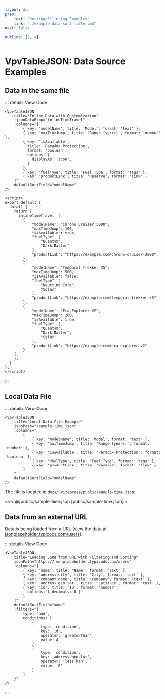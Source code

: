 ```yaml
---
layout: doc
prev:
    text: "Sorting/Filtering Examples"
    link: "./example-data-sort-filter.md"
next: false

outline: [2, 4]
---
```


# VpvTableJSON: Data Source Examples

## Data in the same file

<VpvTableJSON
    title="Inline Data with Customization"
    :jsonDataProp="inlineTimeTravel"
    :columns="[
        { key: 'modelName', title: 'Model', format: 'text' },
        { key: 'maxTimeJump', title: 'Range (years)', format: 'number' },
        { key: 'isAvailable', 
          title: 'Paradox Protection', 
          format: 'boolean',
          options: {
            displayAs: 'icon',
          }
        },
        { key: 'fuelType', title: 'Fuel Type', format: 'tags' },
        { key: 'productLink', title: 'Reserve', format: 'link' }
    ]"
    defaultSortField="modelName"
/>

<script>
export default {
  data() {
    return {
      inlineTimeTravel: [
        {
            "modelName": "Chrono Cruiser 3000",
            "maxTimeJump": 100,
            "isAvailable": true,
            "fuelType": [
                "Quantum",
                "Dark Matter"
            ],
            "productLink": "https://example.com/chrono-cruiser-3000"
        },
        {
            "modelName": "Temporal Trekker X5",
            "maxTimeJump": 500,
            "isAvailable": false,
            "fuelType": [
                "Neutrino Core",
                "Solar"
            ],
            "productLink": "https://example.com/temporal-trekker-x5"
        },
        {
            "modelName": "Era Explorer V2",
            "maxTimeJump": 200,
            "isAvailable": true,
            "fuelType": [
                "Quantum",
                "Dark Matter",
                "Solar"
            ],
            "productLink": "https://example.com/era-explorer-v2"
        }
    ],
    };
  }
};
</script>

::: details View Code
```vue
<VpvTableJSON
    title="Inline Data with Customization"
    :jsonDataProp="inlineTimeTravel"
    :columns="[
        { key: 'modelName', title: 'Model', format: 'text' },
        { key: 'maxTimeJump', title: 'Range (years)', format: 'number' },
        { key: 'isAvailable', 
          title: 'Paradox Protection', 
          format: 'boolean',
          options: {
            displayAs: 'icon',
          }
        },
        { key: 'fuelType', title: 'Fuel Type', format: 'tags' },
        { key: 'productLink', title: 'Reserve', format: 'link' }
    ]"
    defaultSortField="modelName"
/>

<script>
export default {
  data() {
    return {
      inlineTimeTravel: [
        {
            "modelName": "Chrono Cruiser 3000",
            "maxTimeJump": 100,
            "isAvailable": true,
            "fuelType": [
                "Quantum",
                "Dark Matter"
            ],
            "productLink": "https://example.com/chrono-cruiser-3000"
        },
        {
            "modelName": "Temporal Trekker X5",
            "maxTimeJump": 500,
            "isAvailable": false,
            "fuelType": [
                "Neutrino Core",
                "Solar"
            ],
            "productLink": "https://example.com/temporal-trekker-x5"
        },
        {
            "modelName": "Era Explorer V2",
            "maxTimeJump": 200,
            "isAvailable": true,
            "fuelType": [
                "Quantum",
                "Dark Matter",
                "Solar"
            ],
            "productLink": "https://example.com/era-explorer-v2"
        }
    ],
    };
  }
};
</script>
```
:::



## Local Data File

<VpvTableJSON
    title="Local Data File Example"
    jsonPath="/sample-time.json"
    :columns="
        [
            { key: 'modelName', title: 'Model', format: 'text' },
            { key: 'maxTimeJump', title: 'Range (years)', format: 'number' },
            { key: 'isAvailable', title: 'Paradox Protection', format: 'boolean' },
            { key: 'fuelType', title: 'Fuel Type', format: 'tags' },
            { key: 'productLink', title: 'Reserve', format: 'link' }
        ]
    "
    defaultSortField="modelName"
/>

::: details View Code
```vue
<VpvTableJSON
    title="Local Data File Example"
    jsonPath="/sample-time.json"
    :columns="
        [
            { key: 'modelName', title: 'Model', format: 'text' },
            { key: 'maxTimeJump', title: 'Range (years)', format: 'number' },
            { key: 'isAvailable', title: 'Paradox Protection', format: 'boolean' },
            { key: 'fuelType', title: 'Fuel Type', format: 'tags' },
            { key: 'productLink', title: 'Reserve', format: 'link' }
        ]
    "
    defaultSortField="modelName"
/>
```

The file is located in `docs/.vitepress/public/sample-time.json`:

<<< @/public/sample-time.json [public/sample-time.json]
:::



## Data from an external URL

Data is being loaded from a URL (view the data at [jsonplaceholder.typicode.com/users](https://jsonplaceholder.typicode.com/users)).


<VpvTableJSON
    title="Loading JSON from URL with Filtering and Sorting"
    jsonPath="https://jsonplaceholder.typicode.com/users"
    :columns="[
        { key: 'name', title: 'Name', format: 'text' },
        { key: 'address.city', title: 'City', format: 'text' },
        { key: 'company.name', title: 'Company', format: 'text' },
        { key: 'address.geo.lat', title: 'Latitude', format: 'text' },
        { key: 'id', title: 'ID', format: 'number',
          options: { decimals: 0 }
        }
    ]"
    defaultSortField="name"
    :filters="{
        type: 'and',
        conditions: [
            {
                type: 'condition',
                key: 'id',
                operator: 'greaterThan',
                value: 4
            },
            {
                type: 'condition',
                key: 'address.geo.lat',
                operator: 'lessThan',
                value: '0'
            }
        ]
    }"
/>

::: details View Code
```vue
<VpvTableJSON
    title="Loading JSON from URL with Filtering and Sorting"
    jsonPath="https://jsonplaceholder.typicode.com/users"
    :columns="[
        { key: 'name', title: 'Name', format: 'text' },
        { key: 'address.city', title: 'City', format: 'text' },
        { key: 'company.name', title: 'Company', format: 'text' },
        { key: 'address.geo.lat', title: 'Latitude', format: 'text' },
        { key: 'id', title: 'ID', format: 'number',
          options: { decimals: 0 }
        }
    ]"
    defaultSortField="name"
    :filters="{
        type: 'and',
        conditions: [
            {
                type: 'condition',
                key: 'id',
                operator: 'greaterThan',
                value: 4
            },
            {
                type: 'condition',
                key: 'address.geo.lat',
                operator: 'lessThan',
                value: '0'
            }
        ]
    }"
/>
```
:::

